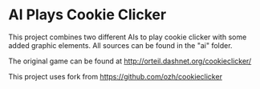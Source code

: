 # AI Plays Cookie Clicker

This project combines two different AIs to play cookie clicker with some added graphic elements. All sources can be found in the "ai" folder.

The original game can be found at http://orteil.dashnet.org/cookieclicker/

This project uses fork from https://github.com/ozh/cookieclicker